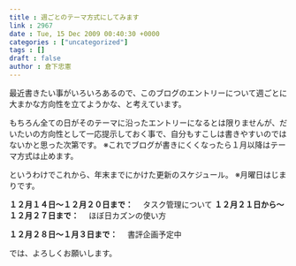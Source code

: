 ```yaml
---
title : 週ごとのテーマ方式にしてみます
link : 2967
date : Tue, 15 Dec 2009 00:40:30 +0000
categories : ["uncategorized"]
tags : []
draft : false
author : 倉下忠憲
---
```


最近書きたい事がいろいろあるので、このブログのエントリーについて週ごとに大まかな方向性を立てようかな、と考えています。

もちろん全ての日がそのテーマに沿ったエントリーになるとは限りませんが、だいたいの方向性として一応提示しておく事で、自分もすこしは書きやすいのではないかと思った次第です。
※これでブログが書きにくくなったら１月以降はテーマ方式は止めます。

というわけでこれから、年末までにかけた更新のスケジュール。
※月曜日はじまりです。

<strong>１２月１４日〜１２月２０日まで：</strong>
　タスク管理について
<strong>
１２月２１日から〜１２月２７日まで：</strong>
　ほぼ日カズンの使い方

<strong>１２月２８日〜１月３日まで：</strong>
　書評企画予定中

では、よろしくお願いします。